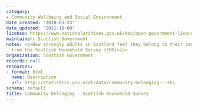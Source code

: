 ```yaml
---
category:
- Community Wellbeing and Social Environment
date_created: '2018-03-23'
date_updated: '2021-10-08'
license: https://www.nationalarchives.gov.uk/doc/open-government-licence/version/3/
maintainer: Scottish Government
notes: <p>How strongly adults in Scotland feel they belong to their immediate neighbourhood,
  from the Scottish Household Survey (SHS)</p>
organization: Scottish Government
records: null
resources:
- format: html
  name: Description
  url: http://statistics.gov.scot/data/community-belonging---shs
schema: default
title: Community belonging - Scottish Household Survey
---
```

